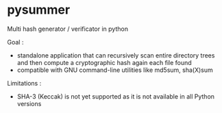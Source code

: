 pysummer
========

Multi hash generator / verificator in python

Goal :

* standalone application that can recursively scan entire directory
 trees and then compute a cryptographic hash again each file found
* compatible with GNU command-line utilities like md5sum, sha(X)sum



Limitations :

* SHA-3 (Keccak) is not yet supported as it is not available in all Python versions